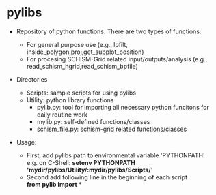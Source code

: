 # pylibs
* Repository of python functions. There are two types of functions: <br>
  *  For general purpose use (e.g., lpfilt, inside_polygon,proj,get_subplot_position) <br>
  *  For procesing SCHISM-Grid related input/outputs/analysis (e.g., read_schism_hgrid,read_schism_bpfile) <br>

* Directories  <br>
  * Scripts: sample scripts for using pylibs <br>
  * Utility: python library functions <br>
    * pylib.py: tool for importing all necessary python funcitons for daily routine work <br>
    * mylib.py: self-defined functions/classes  
    * schism_file.py: schism-grid related functions/classes

* Usage: <br>
  * First, add pylibs path to environmental variable 'PYTHONPATH' <br> e.g. on C-Shell: **setenv PYTHONPATH 'mydir/pylibs/Utility/:mydir/pylibs/Scripts/'** <br>
  * Second add following line in the beginning of each script  <br> **from pylib import** * <br>


